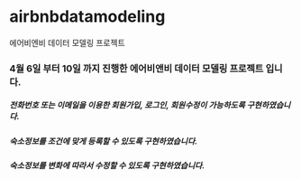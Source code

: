 # airbnbdatamodeling
에어비엔비 데이터 모델링 프로젝트

<h3>4월 6일 부터 10일 까지 진행한 에어비앤비 데이터 모델링 프로젝트 입니다.</h3>
<h5>전화번호 또는 이메일을 이용한 회원가입, 로그인, 회원수정이 가능하도록 구현하였습니다.</h5>
<h5>숙소정보를 조건에 맞게 등록할 수 있도록 구현하였습니다.</h5>
<h5>숙소정보를 변화에 따라서 수정할 수 있도록 구현하였습니다.</h5>
